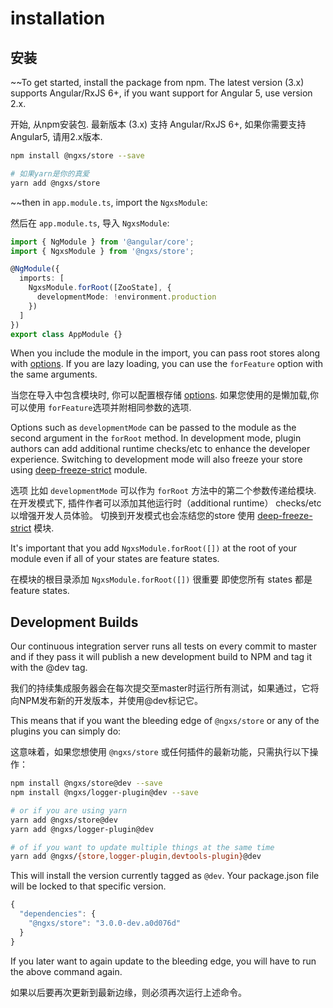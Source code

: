 # installation

## 安装

~~To get started, install the package from npm. The latest version \(3.x\) supports Angular/RxJS 6+, if you want support for Angular 5, use version 2.x.

开始, 从npm安装包. 最新版本 \(3.x\) 支持 Angular/RxJS 6+, 如果你需要支持Angular5, 请用2.x版本.

```bash
npm install @ngxs/store --save

# 如果yarn是你的真爱
yarn add @ngxs/store
```

~~then in `app.module.ts`, import the `NgxsModule`:

然后在 `app.module.ts`, 导入 `NgxsModule`:

```typescript
import { NgModule } from '@angular/core';
import { NgxsModule } from '@ngxs/store';

@NgModule({
  imports: [
    NgxsModule.forRoot([ZooState], {
      developmentMode: !environment.production
    })
  ]
})
export class AppModule {}
```

When you include the module in the import, you can pass root stores along with [options](../advanced/options.md). If you are lazy loading, you can use the `forFeature` option with the same arguments.

当您在导入中包含模块时, 你可以配置根存储 [options](../advanced/options.md). 如果您使用的是懒加载,你可以使用 `forFeature`选项并附相同参数的选项.

Options such as `developmentMode` can be passed to the module as the second argument in the `forRoot` method. In development mode, plugin authors can add additional runtime checks/etc to enhance the developer experience. Switching to development mode will also freeze your store using [deep-freeze-strict](https://www.npmjs.com/package/deep-freeze-strict) module.

选项 比如 `developmentMode` 可以作为 `forRoot` 方法中的第二个参数传递给模块. 在开发模式下, 插件作者可以添加其他运行时（additional runtime） checks/etc 以增强开发人员体验。 切换到开发模式也会冻结您的store 使用 [deep-freeze-strict](https://www.npmjs.com/package/deep-freeze-strict) 模块.

It's important that you add `NgxsModule.forRoot([])` at the root of your module even if all of your states are feature states.

在模块的根目录添加 `NgxsModule.forRoot([])` 很重要 即使您所有 states 都是 feature states.

## Development Builds

Our continuous integration server runs all tests on every commit to master and if they pass it will publish a new development build to NPM and tag it with the @dev tag.

我们的持续集成服务器会在每次提交至master时运行所有测试，如果通过，它将向NPM发布新的开发版本，并使用@dev标记它。

This means that if you want the bleeding edge of `@ngxs/store` or any of the plugins you can simply do:

这意味着，如果您想使用 `@ngxs/store` 或任何插件的最新功能，只需执行以下操作：

```bash
npm install @ngxs/store@dev --save
npm install @ngxs/logger-plugin@dev --save

# or if you are using yarn
yarn add @ngxs/store@dev
yarn add @ngxs/logger-plugin@dev

# of if you want to update multiple things at the same time
yarn add @ngxs/{store,logger-plugin,devtools-plugin}@dev
```

This will install the version currently tagged as `@dev`. Your package.json file will be locked to that specific version.

```javascript
{
  "dependencies": {
    "@ngxs/store": "3.0.0-dev.a0d076d"
  }
}
```

If you later want to again update to the bleeding edge, you will have to run the above command again.

如果以后要再次更新到最新边缘，则必须再次运行上述命令。

